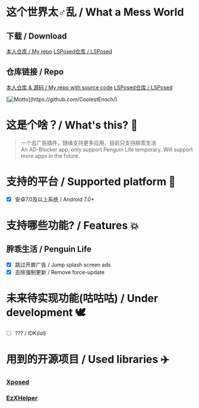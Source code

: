# 这个世界太♂乱 / What a Mess World

## 下载 / Download
[本人仓库 / My repo](https://github.com/CoolestEnoch/TheMessWorld/releases)
[LSPosed仓库 / LSPosed](https://github.com/Xposed-Modules-Repo/foss.coolest.fucker/releases)

## 仓库链接 / Repo
[本人仓库 & 源码 / My repo with source code](https://github.com/CoolestEnoch/TheMessWorld)
[LSPosed仓库 / LSPosed](https://github.com/Xposed-Modules-Repo/foss.coolest.fucker)

[![Motto](https://readme-typing-svg.herokuapp.com/?lines=今天你躺平了吗\(bushi&center=true&size=27)](https://github.com/CoolestEnoch/)

# 这是个啥？/ What's this? 🤔
> 一个去广告插件，随缘支持更多应用，目前只支持胖乖生活<br>
> An AD-Blocker app, only support Penguin Life temporary. Will support more apps in the future.

# 支持的平台 / Supported platform 📱
- [x] 安卓7.0及以上系统 / Android 7.0+

# 支持哪些功能? / Features 💥
## 胖乖生活 / Penguin Life
- [x] 跳过开屏广告 / Jump splash screen ads
- [x] 去除强制更新 / Remove force-update

# 未来待实现功能(咕咕咕) / Under development 🕊️
- [ ] ??? / IDK(lol)


# 用到的开源项目 / Used libraries ✈️
### [Xposed](https://github.com/rovo89/Xposed)
### [EzXHelper](https://github.com/KyuubiRan/EzXHelper)
